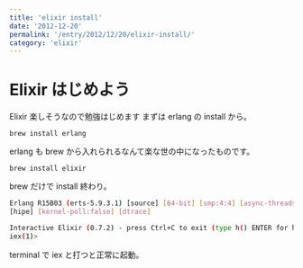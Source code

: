 ```yaml
---
title: 'elixir install'
date: '2012-12-20'
permalink: '/entry/2012/12/20/elixir-install/'
category: 'elixir'
---
```


# Elixir はじめよう

Elixir 楽しそうなので勉強はじめます
まずは erlang の install から。

    brew install erlang

erlang も brew から入れられるなんて楽な世の中になったものです。

    brew install elixir

brew だけで install 終わり。

```sh
Erlang R15B03 (erts-5.9.3.1) [source] [64-bit] [smp:4:4] [async-threads:0]
[hipe] [kernel-poll:false] [dtrace]

Interactive Elixir (0.7.2) - press Ctrl+C to exit (type h() ENTER for help)
iex(1)>
```

terminal で iex と打つと正常に起動。

